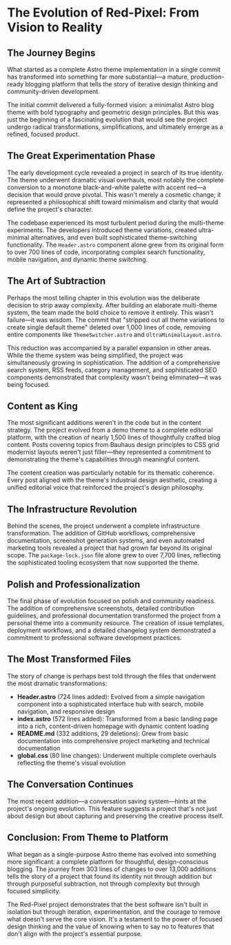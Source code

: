 
# The Evolution of Red-Pixel: From Vision to Reality

## The Journey Begins

What started as a complete Astro theme implementation in a single commit has transformed into something far more substantial—a mature, production-ready blogging platform that tells the story of iterative design thinking and community-driven development.

The initial commit delivered a fully-formed vision: a minimalist Astro blog theme with bold typography and geometric design principles. But this was just the beginning of a fascinating evolution that would see the project undergo radical transformations, simplifications, and ultimately emerge as a refined, focused product.

## The Great Experimentation Phase

The early development cycle revealed a project in search of its true identity. The theme underwent dramatic visual overhauls, most notably the complete conversion to a monotone black-and-white palette with accent red—a decision that would prove pivotal. This wasn't merely a cosmetic change; it represented a philosophical shift toward minimalism and clarity that would define the project's character.

The codebase experienced its most turbulent period during the multi-theme experiments. The developers introduced theme variations, created ultra-minimal alternatives, and even built sophisticated theme-switching functionality. The `Header.astro` component alone grew from its original form to over 700 lines of code, incorporating complex search functionality, mobile navigation, and dynamic theme switching.

## The Art of Subtraction

Perhaps the most telling chapter in this evolution was the deliberate decision to strip away complexity. After building an elaborate multi-theme system, the team made the bold choice to remove it entirely. This wasn't failure—it was wisdom. The commit that "stripped out all theme variations to create single default theme" deleted over 1,000 lines of code, removing entire components like `ThemeSwitcher.astro` and `UltraMinimalLayout.astro`.

This reduction was accompanied by a parallel expansion in other areas. While the theme system was being simplified, the project was simultaneously growing in sophistication. The addition of a comprehensive search system, RSS feeds, category management, and sophisticated SEO components demonstrated that complexity wasn't being eliminated—it was being focused.

## Content as King

The most significant additions weren't in the code but in the content strategy. The project evolved from a demo theme to a complete editorial platform, with the creation of nearly 1,500 lines of thoughtfully crafted blog content. Posts covering topics from Bauhaus design principles to CSS grid modernist layouts weren't just filler—they represented a commitment to demonstrating the theme's capabilities through meaningful content.

The content creation was particularly notable for its thematic coherence. Every post aligned with the theme's industrial design aesthetic, creating a unified editorial voice that reinforced the project's design philosophy.

## The Infrastructure Revolution

Behind the scenes, the project underwent a complete infrastructure transformation. The addition of GitHub workflows, comprehensive documentation, screenshot generation systems, and even automated marketing tools revealed a project that had grown far beyond its original scope. The `package-lock.json` file alone grew to over 7,700 lines, reflecting the sophisticated tooling ecosystem that now supported the theme.

## Polish and Professionalization

The final phase of evolution focused on polish and community readiness. The addition of comprehensive screenshots, detailed contribution guidelines, and professional documentation transformed the project from a personal theme into a community resource. The creation of issue templates, deployment workflows, and a detailed changelog system demonstrated a commitment to professional software development practices.

## The Most Transformed Files

The story of change is perhaps best told through the files that underwent the most dramatic transformations:

- **Header.astro** (724 lines added): Evolved from a simple navigation component into a sophisticated interface hub with search, mobile navigation, and responsive design
- **index.astro** (572 lines added): Transformed from a basic landing page into a rich, content-driven homepage with dynamic content loading
- **README.md** (332 additions, 29 deletions): Grew from basic documentation into comprehensive project marketing and technical documentation
- **global.css** (80 line changes): Underwent multiple complete overhauls reflecting the theme's visual evolution

## The Conversation Continues

The most recent addition—a conversation saving system—hints at the project's ongoing evolution. This feature suggests a project that's not just about design but about capturing and preserving the creative process itself.

## Conclusion: From Theme to Platform

What began as a single-purpose Astro theme has evolved into something more significant: a complete platform for thoughtful, design-conscious blogging. The journey from 303 lines of changes to over 13,000 additions tells the story of a project that found its identity not through addition but through purposeful subtraction, not through complexity but through focused simplicity.

The Red-Pixel project demonstrates that the best software isn't built in isolation but through iteration, experimentation, and the courage to remove what doesn't serve the core vision. It's a testament to the power of focused design thinking and the value of knowing when to say no to features that don't align with the project's essential purpose.